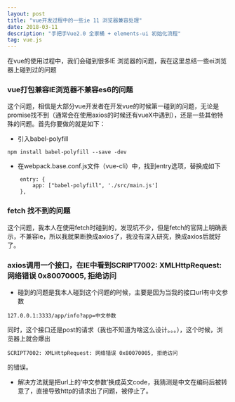 ```yaml
---
layout: post
title: "vue开发过程中的一些ie 11 浏览器兼容处理"
date: 2018-03-11
description: "手把手Vue2.0 全家桶 + elements-ui 初始化流程"
tag: vue.js
---
```


在vue的使用过程中，我们会碰到很多IE 浏览器的问题，我在这里总结一些ei浏览器上碰到过的问题

### vue打包兼容IE浏览器不兼容es6的问题

这个问题，相信是大部分vue开发者在开发vue的时候第一碰到的问题，无论是promise找不到（通常会在使用axios的时候还有vueX中遇到），还是一些其他特殊的问题。首先你要做的就是如下：

* 引入babel-polyfill 

```
npm install babel-polyfill --save -dev
```

* 在webpack.base.conf.js文件（vue-cli）中，找到entry选项，替换成如下

```
    entry: {
        app: ["babel-polyfill", './src/main.js']
    },
```

### fetch 找不到的问题

这个问题，我本人在使用fetch时碰到的，发现坑不少，但是fetch的官网上明确表示，不兼容ie，所以我就果断换成axios了，我没有深入研究，换成axios后就好了。

### axios调用一个接口，在IE中看到SCRIPT7002: XMLHttpRequest: 网络错误 0x80070005, 拒绝访问

* 碰到的问题是我本人碰到这个问题的时候，主要是因为当我的接口url有中文参数

```
127.0.0.1:3333/app/info?app=中文参数
```
同时，这个接口还是post的请求（我也不知道为啥这么设计。。。），这个时候，浏览器上就会爆出
```
SCRIPT7002: XMLHttpRequest: 网络错误 0x80070005, 拒绝访问
```
的错误。

* 解决方法就是把url上的‘中文参数’换成英文code，我猜测是中文在编码后被转意了，直接导致http的请求出了问题，被停止了。










